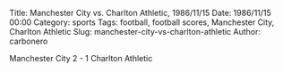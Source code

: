Title: Manchester City vs. Charlton Athletic, 1986/11/15
Date: 1986/11/15 00:00
Category: sports
Tags: football, football scores, Manchester City, Charlton Athletic
Slug: manchester-city-vs-charlton-athletic
Author: carbonero


Manchester City 2 - 1 Charlton Athletic
